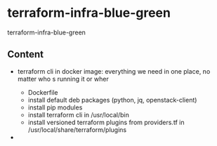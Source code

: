 # terraform-infra-blue-green
terraform-infra-blue-green

## Content

* terraform cli in docker image: everything we need in one place, no matter who s running it or wher
  + Dockerfile
  + install default deb packages (python, jq, openstack-client)
  + install pip modules
  + install terraform cli in /usr/local/bin
  + install versioned terraform plugins from providers.tf in /usr/local/share/terraform/plugins

* 
